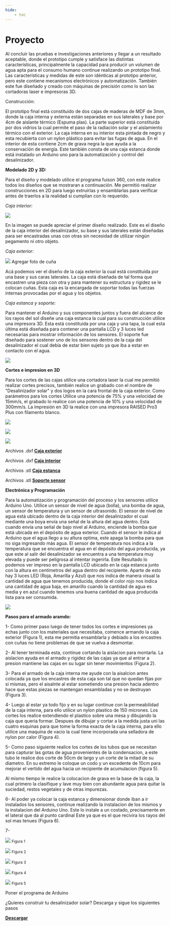 ```yaml
---
hide:
    - toc
---
```


# Proyecto



Al concluir las pruebas e investigaciones anteriores y llegar a un resultado aceptable, donde el prototipo cumple y satisface las distintas características, principalmente la capacidad para producir un volumen de agua apta para el consumo humano continue realizando un prototipo final. Las características y medidas de este son idénticas al prototipo anterior, pero este contiene mecanismos electrónicos y automatización. También este fue diseñado y creado con máquinas de precisión como lo son las cortadoras laser e impresoras 3D.

Construcción:

El prototipo final está constituido de dos cajas de maderas de MDF de 3mm, donde la caja interna y externa están separadas en sus laterales y base por 4cm de aislante térmico (Espuma plas). La parte superior está constituida por dos vidrios la cual permite el paso de la radiación solar y el aislamiento térmico con el exterior. 
La caja interna en su interior esta pintada de negro y esta recubierta con un nylon plástico para evitar las fugas de agua. En el interior de esta contiene 2cm de grava negra la que ayuda a la conservación de energía.
Este también consta de una caja estanca donde está instalado un Arduino uno para la automatización y control del desalinizador.

<strong>Modelado 2D y 3D:</strong>

Para el diseño y modelado utilice el programa fuison 360, con este realice todos los diseños que se mostraran a continuación.
Me permitió realizar construcciones en 2D para luego extruirlas y ensamblarlas para verificar antes de traerlos a la realidad si cumplían con lo requerido.

<em>Caja interior:</em>

![](../images/Proyecto/Producto%20fianl/subir%202.PNG)

En la imagen se puede apreciar el primer diseño realizado. Este es el diseño de la caja interior del desalinizador, su base y sus laterales están diseñadas para ser encastradas unas con otras sin necesidad de utilizar ningún pegamento ni otro objeto.

<em>Caja exterior:</em>

![](../images/Proyecto/Producto%20fianl/subir%201.PNG)
Agregar foto de cuña

Acá podemos ver el diseño de la caja exterior la cual está constituida por una base y sus caras laterales. La caja está diseñada de tal forma que encastren una pieza con otra y para mantener su estructura y rigidez se le colocan cuñas.
Esta caja es la encargada de soportar todas las fuerzas internas provocadas por el agua y los objetos.

<em>Caja estanca y soporte:</em>

Para mantener el Arduino y sus componentes juntos y fuera del alcance de los rayos del sol diseñe una caja estanca la cual para su construcción utilice una impresora 3D.
Esta está constituida por una caja y una tapa, la cual esta última está diseñada para contener una pantalla LCD y 3 luces led necesarias para mostrar información de los sensores.
El soporte fue diseñado para sostener uno de los sensores dentro de la caja del desalinizador el cual debía de estar bien sujeto ya que iba a estar en contacto con el agua.  


![](../images/Proyecto/Producto%20fianl/caja%20estanca%20dsieño.PNG)


<strong>Cortes e impresion en 3D</strong>

Para los cortes de las cajas utilice una cortadora laser la cual me permitió realizar cortes precisos, también realice un grabado con el nombre de "Desalinizador solar" y dos logos en la cara frontal de la caja exterior. Como parámetros para los cortes Utilice una potencia de 75% y una velocidad de 15mm/s, el grabado lo realice con una potencia de 10% y una velocidad de 300mm/s.
La impresión en 3D la realice con una impresora RAISED Pro3 Plus con filamento blanco.



![](../images/Proyecto/Producto%20fianl/cortes.PNG)

![](../images/Proyecto/Producto%20fianl/piezas.PNG)

![](../images/Proyecto/Producto%20fianl/caja.PNG)


Archivos .dxf <a href="../proyecto/Archivos/Exterior.zip" download="Caja Exterior"> <strong>Caja exterior</strong> </a>

Archivos .dxf <a href="../proyecto/Archivos/Interior.zip" download="Caja Interior"> <strong>Caja interior</strong> </a>

Archivos .stl <a href="../proyecto/Archivos/Caja_estanca.zip" download="Caja_estanca"> <strong>Caja estanca</strong> </a>

Archivos .stl <a href="../proyecto/Archivos/Soporte.stl" download="Soporte"> <strong>Soporte sensor</strong> </a>


<strong>Electrónica y Programación</strong>

Para la automatización y programación del proceso y los sensores utilice Arduino Uno.
Utilice un sensor de nivel de agua (bolla), una bomba de agua, un sensor de temperatura y un sensor de ultrasonido.
El sensor de nivel de agua está ubicado dentro de la caja interior del desalinizador el cual mediante una boya envía una señal de la altura del agua dentro. Esta cuando envía una señal de bajo nivel al Arduino, enciende la bomba que está ubicada en el depósito de agua exterior. Cuando el sensor le indica al Arduino que el agua llego a su altura optima, este apaga la bomba para que no siga ingresando más agua.
El sensor de temperatura nos indica a la temperatura que se encuentra el agua en el depósito del agua producida, ya que este al salir del desalinizador se encuentra a una temperatura muy elevada y puede ser peligrosa al intentar ingerirla. Este Resultado lo podemos ver impreso en la pantalla LCD ubicado en la caja estanca junto con la altura en centímetros del agua dentro del recipiente. Aparte de esto hay 3 luces LED (Roja, Amarilla y Azul) que nos indica de manera visual la cantidad de agua que tenemos producida, donde el color rojo nos indica una cantidad de agua baja, en amarillo cuando la cantidad de agua es media y en azul cuando tenemos una buena cantidad de agua producida lista para ser consumida.


![](../images/Proyecto/Producto%20fianl/arduino.PNG)


<strong>Pasos para el armado aramdo:</strong>

1- Como primer paso luego de tener todos los cortes e impresiones ya echas junto con los materiales que necesitaba, comence armando la caja exterior (Figura 1), esta me permitia ensamblarla y debiado a los encastres con cuñas no tiene problemas de que se vuelva a desmontar.

2- Al tener terminada esta, continue cortando la aislacion para montarla. La aislacion ayuda en el armado y rigidez de las cajas ya que al entrar a presion mantiene las cajas en su lugar sin tener movimientos (Figura 2).

3- Para el armado de la caja interna me ayude con la aisalcion antes colocada ya que los encastres de esta caja son tal que no quedan fijas por si mismas, pero el aisalnte al estar sometiendo una presion hacia adentro hace que estas piezas se mantengan ensambladas y no se destruyan (Figura 3).

4- Luego al estar ya todo fijo y en su lugar continue con la permeabilidad de la caja interna, para ello utilice un nylon plastico de 150 micrones. Los cortes los realice extendiendo el plastico sobre una mesa y dibujando la caja que queria formar. Despues de dibujar y cortar a la medida justa uni las cuatro esquinas para que tome la forma exacta de la caja interna, para ello utilice una maquina de vacio la cual tiene incorporada una selladora de nylon por calor (Figura 4).

5- Como paso siguiente realice los cortes de los tubos que se necesitan para capturar las gotas de agua provenientes de la condensacion, a este tubo le realice dos corte de 50cm de largo y un corte de la mitad de su diametro. En su extremo le coloque un codo y un excedente de 10cm para mejorar el vertido del agua hacia un recipiente de acumulacion (figura 5).

Al mismo tiempo le realice la colocacion de grava en la base de la caja, la cual primero la clasifique y lave muy bien con abundante agua para quitar la suciedad, restos vegetales y de otras impurezas.

6- Al poder ya colocar la caja estanca y dimensionar donde iban a ir instalados los sensores, continue realizando la instalacion de los mismos y la instalacion del Arduino Uno. Este lo instale a un costado, precisamente en el lateral que da al punto cardinal Este ya que es el que recivira los rayos del sol mas tenues (Figura 6).

7-


![](../images/Proyecto/Producto%20fianl/piezas.PNG)
<small>Figura 1</small> 

![](../images/Proyecto/Producto%20fianl/aisalcion.PNG)
<small>Figura 2</small>

![](../images/Proyecto/Producto%20fianl/pasos.PNG)
<small>Figura 3</small>

![](../images/Proyecto/Producto%20fianl/nylon.PNG)
<small>Figura 4</small>

![](../images/Proyecto/Producto%20fianl/caño.PNG)
<Small>Figura 5</small>



Poner el programa de Arduino









¿Quieres construir tu desalinizador solar? Descarga y sigue los siguientes pasos 

 <a href="../Cómo_construir_mi_desalinizador_solar.pdf" download="Desalinizador Solar"> <strong>Descargar</strong> </a>
 
